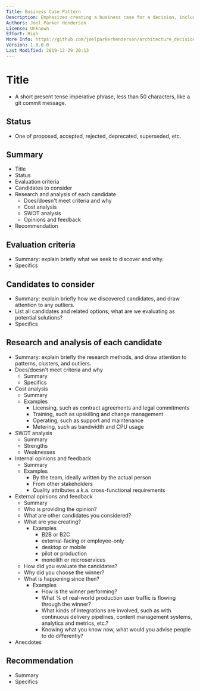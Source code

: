 ```yaml
---
Title: Business Case Pattern
Description: Emphasizes creating a business case for a decision, including criteria, candidates, and costs.
Authors: Joel Parker Henderson
License: Unknown
Effort: High
More Info: https://github.com/joelparkerhenderson/architecture_decision_record#adr-example-templates
Version: 1.0.0.0
Last Modified: 2019-12-29 20:13
---
```

# Title

  * A short present tense imperative phrase, less than 50 characters, like a git commit message.

## Status

  * One of proposed, accepted, rejected, deprecated, superseded, etc.

## Summary

* Title
* Status
* Evaluation criteria
* Candidates to consider
* Research and analysis of each candidate
  * Does/doesn't meet criteria and why
  * Cost analysis
  * SWOT analysis
  * Opinions and feedback
* Recommendation

## Evaluation criteria

  * Summary: explain briefly what we seek to discover and why.
  * Specifics

## Candidates to consider

  * Summary: explain briefly how we discovered candidates, and draw attention to any outliers.
  * List all candidates and related options; what are we evaluating as potential solutions?
  * Specifics

## Research and analysis of each candidate

  * Summary: explain briefly the research methods, and draw attention to patterns, clusters, and outliers.
  * Does/doesn't meet criteria and why
    * Summary
    * Specifics
  * Cost analysis
    * Summary
    * Examples
      * Licensing, such as contract agreements and legal commitments
      * Training, such as upskilling and change management
      * Operating, such as support and maintenance
      * Metering, such as bandwidth and CPU usage
  * SWOT analysis
    * Summary
    * Strengths
    * Weaknesses
  * Internal opinions and feedback
    * Summary
    * Examples
      * By the team, ideally written by the actual person
      * From other stakeholders
      * Quality attributes a.k.a. cross-functional requirements 
  * External opinions and feedback
    * Summary
    * Who is providing the opinion?
    * What are other candidates you considered?
    * What are you creating? 
      * Examples
        * B2B or B2C
        * external-facing or employee-only
        * desktop or mobile
        * pilot or production
        * monolith or microservices
    * How did you evaluate the candidates?
    * Why did you choose the winner?
    * What is happening since then?
      * Examples
        * How is the winner performing?
        * What % of real-world production user traffic is flowing through the winner?
        * What kinds of integrations are involved, such as with continuous delivery pipelines, content management systems, analytics and metrics, etc.?
        * Knowing what you know now, what would you advise people to do differently?
  * Anecdotes

## Recommendation

  * Summary
  * Specifics